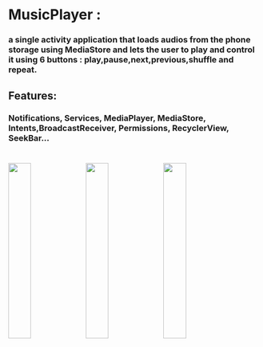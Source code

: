 # MusicPlayer : 
### a single activity application that loads audios from the phone storage using MediaStore and lets the user to play and control it using 6 buttons : play,pause,next,previous,shuffle and repeat. 

## Features:

### Notifications, Services, MediaPlayer, MediaStore, Intents,BroadcastReceiver, Permissions, RecyclerView, SeekBar...


#
<img src="https://github.com/25THELL52/MusicPlayer/assets/79938851/b0e6df13-1391-4c54-bea6-5f180c7e8fea" width=30% height=30%>
<img src="https://github.com/25THELL52/MusicPlayer/assets/79938851/ac66be2d-33ae-4530-90fe-5bfacd36efe0" width=30% height=30%>
<img src="https://github.com/25THELL52/Guess_country_Flag/assets/79938851/fab8f54c-453a-4cf9-9bbb-1af9ed0ab7f3" width=30% height=30%>
